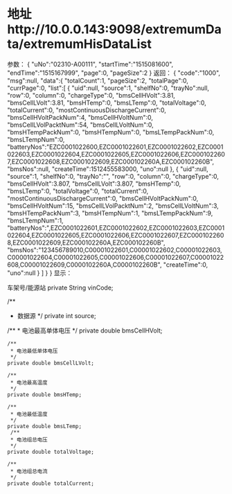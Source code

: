 # 地址http://10.0.0.143:9098/extremumData/extremumHisDataList
参数：
{
    "uNo":"02310-A00111",
    "startTime":"1515081600",
    "endTime":"1515167999",
    "page":0,
    "pageSize":2
}
返回：
{
    "code":"1000",
    "msg":null,
    "data":{
        "totalCount":1,
        "pageSize":2,
        "totalPage":0,
        "currPage":0,
        "list":[
            {
                "uid":null,
                "source":1,
                "shelfNo":0,
                "trayNo":null,
                "row":0,
                "column":0,
                "chargeType":0,
                "bmsCellHVolt":3.81,
                "bmsCellLVolt":3.81,
                "bmsHTemp":0,
                "bmsLTemp":0,
                "totalVoltage":0,
                "totalCurrent":0,
                "mostContinuousDischargeCurrent":0,
                "bmsCellHVoltPackNum":4,
                "bmsCellHVoltNum":0,
                "bmsCellLVolPacktNum":54,
                "bmsCellLVoltNum":0,
                "bmsHTempPackNum":0,
                "bmsHTempNum":0,
                "bmsLTempPackNum":0,
                "bmsLTempNum":0,
                "batteryNos":"EZC0001022600,EZC0001022601,EZC0001022602,EZC0001022603,EZC0001022604,EZC0001022605,EZC0001022606,EZC0001022607,EZC0001022608,EZC0001022609,EZC000102260A,EZC000102260B",
                "bmsNos":null,
                "createTime":1512455583000,
                "uno":null
            },
            {
                "uid":null,
                "source":1,
                "shelfNo":0,
                "trayNo":"",
                "row":0,
                "column":0,
                "chargeType":0,
                "bmsCellHVolt":3.807,
                "bmsCellLVolt":3.807,
                "bmsHTemp":0,
                "bmsLTemp":0,
                "totalVoltage":0,
                "totalCurrent":0,
                "mostContinuousDischargeCurrent":0,
                "bmsCellHVoltPackNum":0,
                "bmsCellHVoltNum":15,
                "bmsCellLVolPacktNum":2,
                "bmsCellLVoltNum":3,
                "bmsHTempPackNum":3,
                "bmsHTempNum":1,
                "bmsLTempPackNum":9,
                "bmsLTempNum":1,
                "batteryNos":",EZC0001022601,EZC0001022602,EZC0001022603,EZC0001022604,EZC0001022605,EZC0001022606,EZC0001022607,EZC0001022608,EZC0001022609,EZC000102260A,EZC000102260B",
                "bmsNos":"123456789010,C00001022601,C00001022602,C00001022603,C00001022604,C00001022605,C00001022606,C00001022607,C00001022608,C00001022609,C0000102260A,C0000102260B",
                "createTime":0,
                "uno":null
            }
        ]
    }
}
显示：


车架号/能源站
private String vinCode;

/**
 * 数据源
 */
private int source;

/**
	 * 电池最高单体电压
	 */
	private double bmsCellHVolt;
	
	/**
	 * 电池最低单体电压
	 */
	private double bmsCellLVolt;
    
    /**
   	 * 电池最高温度
   	 */
    private double bmsHTemp;
   	
   	/**
   	 * 电池最低温度
   	 */
    private double bmsLTemp;
     /**
	 * 电池组总电压
	 */
    private double totalVoltage;
    
    /**
     * 电池组总电流
     */
    private double totalCurrent;
